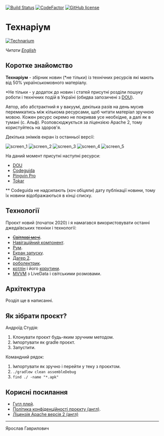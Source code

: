 [![Build Status](https://travis-ci.com/YaroslavHavrylovych/technical_news.svg?branch=development)](https://travis-ci.com/github/YaroslavHavrylovych/technical_news)
[![CodeFactor](https://www.codefactor.io/repository/github/yaroslavhavrylovych/technical_news/badge)](https://www.codefactor.io/repository/github/yaroslavhavrylovych/technical_news)
[![GitHub license](https://img.shields.io/badge/license-Apache%20License%202.0-blue.svg?style=flat)](https://www.apache.org/licenses/LICENSE-2.0)

# Технаріум

[![Technarium](./readme_files/technarium_logo.png)](https://play.google.com/store/apps/details?id=com.gmail.yaroslavlancelot.technarium)

*Читати [English](README.md)*

## Коротке знайомство

**Технаріум** - збірник новин (\*не тільки) із технічних ресурсів які мають від 50% українськомовного матеріалу.

\*Не тільки - у додаток до новин і статей присутні розділи пошуку роботи і технічних
подій в Україні (обидва запозичені з [DOU](https://dou.ua/?switch_lang=uk)).

Автор, або абстрактний я у вакуумі, декілька разів на день мусив перемикатись
між кількома ресурсами, щоб читати матеріал зручною мовою. Кожен ресурс окремо
не покривав усе необхідне, а далі як в тумані (с. Альф). 
Розповсюджується за ліцензією Apache 2, тому користуйтесь на здоров'я.

Декілька знімків екран із останньої версії:

![screen\_1](./readme_files/screens/screen_1.jpg)
![screen\_2](./readme_files/screens/screen_2.jpg)
![screen\_3](./readme_files/screens/screen_3.jpg)
![screen\_4](./readme_files/screens/screen_4.jpg)
![screen\_5](./readme_files/screens/screen_5.jpg)

На даний момент присутні наступні ресурси:
- [DOU](https://dou.ua/?switch_lang=uk)
- [Codeguida](https://codeguida.com/)
- [Pingvin Pro](https://pingvin.pro/)
- [Tokar](https://tokar.ua/)

\*\* Codeguida не надсилають (хоч обіцяли) дату публікації новини,
тому їх новини відображаються в кінці списку.

## Технології

Проєкт новий (початок 2020) і я намагався використовувати останні джедаївських
техніки і технології:

- [~~Світлові мечі~~](https://uk.wikipedia.org/wiki/%D0%A1%D0%B2%D1%96%D1%82%D0%BB%D0%BE%D0%B2%D0%B8%D0%B9_%D0%BC%D0%B5%D1%87).
- [Навігаційний компонент](https://developer.android.com/guide/navigation/navigation-getting-started).
- [Рум](https://developer.android.com/topic/libraries/architecture/room).
- [Екран запуску](https://material.io/design/communication/launch-screen.html#usage).
- [Дагер 2](https://developer.android.com/training/dependency-injection/dagger-android).
- [роболектрик](http://robolectric.org/getting-started/).
- [котлін](https://developer.android.com/kotlin) і його [корутини](https://kotlinlang.org/docs/reference/coroutines-overview.html).
- [MVVM](https://proandroiddev.com/mvvm-with-kotlin-android-architecture-components-dagger-2-retrofit-and-rxandroid-1a4ebb38c699) з LiveData і світськими розмовами.

## Архітектура

Розділ ще в написанні.

## Як зібрати проєкт?

Андроїд Студія:

1. Клонувати проєкт будь-яким зручним методом.
2. Імпортувати як gradle проєкт.
3. Запустити.

Командний рядок:

1. Імпортувати як зручно і перейти у теку з проєктом.
2. `./gradlew clean assembleDebug`
3. `find ./ -name "*.apk"`

## Корисні посилання

- [Гугл плей](https://play.google.com/store/apps/details?id=com.gmail.yaroslavlancelot.technarium).
- [Політика конфіденційності проєкту (англ)](https://github.com/YaroslavHavrylovych/technical_news/wiki/privacy_policy).
- [Ліцензія Apache версія 2 (англ)](LICENSE)

---------------------------------------
Ярослав Гаврилович
